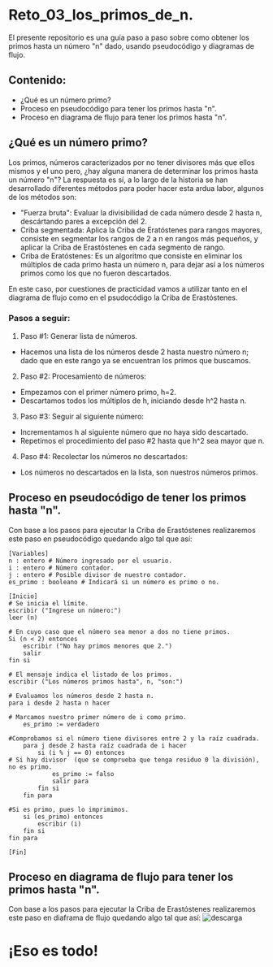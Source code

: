 # Reto_03_los_primos_de_n.
El presente repositorio es una guía paso a paso sobre como obtener los primos hasta un número "n" dado, usando pseudocódigo y diagramas de flujo.

## Contenido:
- ¿Qué es un número primo?
- Proceso en pseudocódigo para tener los primos hasta "n".
- Proceso en diagrama de flujo para tener los primos hasta "n".

## ¿Qué es un número primo?
Los primos, números caracterizados por no tener divisores más que ellos mismos y el uno pero, ¿hay alguna manera de determinar los primos hasta un número "n"?
La respuesta es sí, a lo largo de la historia se han desarrollado diferentes métodos para poder hacer esta ardua labor, algunos de los métodos son:
- "Fuerza bruta": Evaluar la divisibilidad de cada número desde 2 hasta n, descártando pares a excepción del 2.
- Criba segmentada: Aplica la Criba de Eratóstenes para rangos mayores, consiste en segmentar los rangos de 2 a n en rangos más pequeños, y aplicar la Criba de Erastóstenes en cada segmento de rango.
- Criba de Eratóstenes: Es un algoritmo que consiste en eliminar los múltiplos de cada primo hasta un número n, para dejar así a los números primos como los que no fueron descartados.

En este caso, por cuestiones de practicidad vamos a utilizar tanto en el diagrama de flujo como en el psudocódigo la Criba de Erastóstenes.

### Pasos a seguir:
1. Paso #1: Generar lista de números.
 - Hacemos una lista de los números desde 2 hasta nuestro número n; dado que en este rango ya se encuentran los primos que buscamos.
2. Paso #2: Procesamiento de números:
 - Empezamos con el primer número primo, h=2.
 - Descartamos todos los múltiplos de h, iniciando desde h^2 hasta n.
3. Paso #3: Seguir al siguiente número:
 - Incrementamos h al siguiente número que no haya sido descartado.
 - Repetimos el procedimiento del paso #2 hasta que h^2 sea mayor que n.
4.  Paso #4: Recolectar los números no descartados:
 - Los números no descartados en la lista, son nuestros números primos.


## Proceso en pseudocódigo de tener los primos hasta "n".
Con base a los pasos para ejecutar la Criba de Erastóstenes realizaremos este paso en pseudocódigo quedando algo tal que así:

```Pseudocódigo:
[Variables]
n : entero # Número ingresado por el usuario.
i : entero # Número contador.
j : entero # Posible divisor de nuestro contador.
es_primo : booleano # Indicará si un número es primo o no.

[Inicio]
# Se inicia el límite.
escribir ("Ingrese un número:")
leer (n)

# En cuyo caso que el número sea menor a dos no tiene primos.
Si (n < 2) entonces
    escribir ("No hay primos menores que 2.")
    salir
fin si

# El mensaje indica el listado de los primos.
escribir ("Los números primos hasta", n, "son:")

# Evaluamos los números desde 2 hasta n.
para i desde 2 hasta n hacer

# Marcamos nuestro primer número de i como primo.
    es_primo := verdadero

#Comprobamos si el número tiene divisores entre 2 y la raíz cuadrada.
    para j desde 2 hasta raíz cuadrada de i hacer
        si (i % j == 0) entonces
# Si hay divisor  (que se comprueba que tenga residuo 0 la división), no es primo.
            es_primo := falso
            salir para
        fin si
    fin para

#Si es primo, pues lo imprimimos.
    si (es_primo) entonces
        escribir (i)
    fin si
fin para

[Fin]

```
## Proceso en diagrama de flujo para tener los primos hasta "n".
Con base a los pasos para ejecutar la Criba de Erastóstenes realizaremos este paso en diaframa de flujo quedando algo tal que así:
![descarga](https://github.com/user-attachments/assets/d4ba1064-d439-40e5-8d88-524f1b6e48c2)


# ¡Eso es todo!
